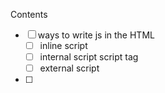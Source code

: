 Contents
- [ ] ways to write js in the HTML
	- [ ] inline script
	- [ ] internal script script tag
	- [ ] external script
- [ ] 